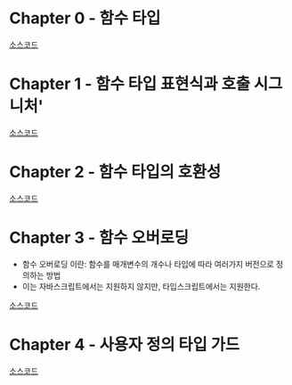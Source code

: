 # Chapter 0 - 함수 타입 

[소스코드](./src/chapter0.ts)

# Chapter 1 - 함수 타입 표현식과 호출 시그니처'

[소스코드](./src/chapter1.ts)

# Chapter 2 - 함수 타입의 호환성

[소스코드](./src/chapter2.ts)

# Chapter 3 - 함수 오버로딩

* 함수 오버로딩 이란: 함수를 매개변수의 개수나 타입에 따라 여러가지 버전으로 정의하는 방법
* 이는 자바스크립트에서는 지원하지 않지만, 타입스크립트에서는 지원한다. 

[소스코드](./src/chapter3.ts)

# Chapter 4 - 사용자 정의 타입 가드

[소스코드](./src/chapter4.ts)
